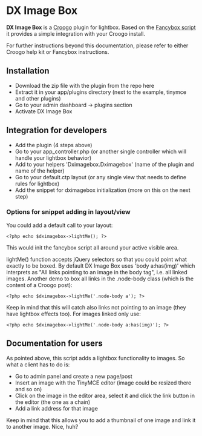 # DX Image Box

**DX Image Box** is a [Croogo](http://croogo.org/) plugin for lightbox. Based on the [Fancybox script](http://fancybox.net/) it provides a simple integration with your Croogo install.

For further instructions beyond this documentation, please refer to either Croogo help kit or Fancybox instructions.

## Installation

  * Download the zip file with the plugin from the repo here
  * Extract it in your app/plugins directory (next to the example, tinymce and other plugins)
  * Go to your admin dashboard -> plugins section
  * Activate DX Image Box
  
## Integration for developers

  * Add the plugin (4 steps above)
  * Go to your app_controller.php (or another single controller which will handle your lightbox behavior)
  * Add to your helpers 'Dximagebox.Dximagebox' (name of the plugin and name of the helper)
  * Go to your default.ctp layout (or any single view that needs to define rules for lightbox)
  * Add the snippet for dximagebox initialization (more on this on the next step)
  
### Options for snippet adding in layout/view

You could add a default call to your layout:

    <?php echo $dximagebox->lightMe(); ?>
	
This would init the fancybox script all around your active visible area. 

lightMe() function accepts jQuery selectors so that you could point what exactly to be boxed. By default DX Image Box uses 'body a:has(img)' which interprets as "All links pointing to an image in the body tag", i.e. all linked images. Another demo to box all links in the .node-body class (which is the content of a Croogo post):
	
    <?php echo $dximagebox->lightMe('.node-body a'); ?>
	
Keep in mind that this will catch also links not pointing to an image (they have lightbox effects too). For images linked only use:

    <?php echo $dximagebox->lightMe('.node-body a:has(img)'); ?>
  
## Documentation for users

As pointed above, this script adds a lightbox functionality to images. So what a client has to do is:
  
  * Go to admin panel and create a new page/post
  * Insert an image with the TinyMCE editor (image could be resized there and so on)
  * Click on the image in the editor area, select it and click the link button in the editor (the one as a chain)
  * Add a link address for that image
  
Keep in mind that this allows you to add a thumbnail of one image and link it to another image. Nice, huh?